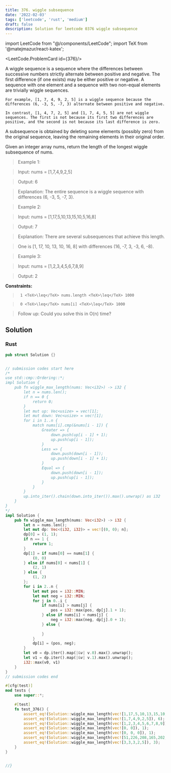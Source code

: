 ```yaml
---
title: 376. wiggle subsequence
date: '2022-02-03'
tags: ['leetcode', 'rust', 'medium']
draft: false
description: Solution for leetcode 0376 wiggle subsequence
---
```

import LeetCode from "@/components/LeetCode";
import TeX from '@matejmazur/react-katex';

<LeetCode.ProblemCard id={376}/>
 

  A wiggle sequence is a sequence where the differences between successive numbers strictly alternate between positive and negative. The first difference (if one exists) may be either positive or negative. A sequence with one element and a sequence with two non-equal elements are trivially wiggle sequences.

  

  	For example, [1, 7, 4, 9, 2, 5] is a wiggle sequence because the differences (6, -3, 5, -7, 3) alternate between positive and negative.

  	In contrast, [1, 4, 7, 2, 5] and [1, 7, 4, 5, 5] are not wiggle sequences. The first is not because its first two differences are positive, and the second is not because its last difference is zero.

  

  A subsequence is obtained by deleting some elements (possibly zero) from the original sequence, leaving the remaining elements in their original order.

  Given an integer array nums, return the length of the longest wiggle subsequence of nums.

   

 >   Example 1:

  

 >   Input: nums <TeX>=</TeX> [1,7,4,9,2,5]

 >   Output: 6

 >   Explanation: The entire sequence is a wiggle sequence with differences (6, -3, 5, -7, 3).

  

 >   Example 2:

  

 >   Input: nums <TeX>=</TeX> [1,17,5,10,13,15,10,5,16,8]

 >   Output: 7

 >   Explanation: There are several subsequences that achieve this length.

 >   One is [1, 17, 10, 13, 10, 16, 8] with differences (16, -7, 3, -3, 6, -8).

  

 >   Example 3:

  

 >   Input: nums <TeX>=</TeX> [1,2,3,4,5,6,7,8,9]

 >   Output: 2

  

   

  **Constraints:**

  

 >   	1 <TeX>\leq</TeX> nums.length <TeX>\leq</TeX> 1000

 >   	0 <TeX>\leq</TeX> nums[i] <TeX>\leq</TeX> 1000

  

   

 >   Follow up: Could you solve this in O(n) time?


## Solution
### Rust
```rust
pub struct Solution {}


// submission codes start here
/*
use std::cmp::Ordering::*;
impl Solution {
    pub fn wiggle_max_length(nums: Vec<i32>) -> i32 {
        let n = nums.len();
        if n == 0 {
            return 0;
        }
        let mut up: Vec<usize> = vec![1];
        let mut down: Vec<usize> = vec![1];
        for i in 1..n {
            match nums[i].cmp(&nums[i - 1]) {
                Greater => {
                    down.push(up[i - 1] + 1);
                    up.push(up[i - 1]);
                }
                Less => {
                    down.push(down[i - 1]);
                    up.push(down[i - 1] + 1);
                }
                Equal => {
                    down.push(down[i - 1]);
                    up.push(up[i - 1]);
                }
            }
        }
        up.into_iter().chain(down.into_iter()).max().unwrap() as i32    
    }
}
*/
impl Solution {
    pub fn wiggle_max_length(nums: Vec<i32>) -> i32 {
        let n = nums.len();
        let mut dp: Vec<(i32, i32)> = vec![(0, 0); n];
        dp[0] = (1, 1);
        if n == 1 {
            return 1;
        }
        dp[1] = if nums[0] == nums[1] {
            (0, 0)
        } else if nums[0] < nums[1] {
            (2, 1)
        } else {
            (1, 2)
        };
        for i in 2..n {
            let mut pos = i32::MIN;
            let mut neg = i32::MIN;
            for j in 0..i {
                if nums[i] > nums[j] {
                    pos = i32::max(pos, dp[j].1 + 1);
                } else if nums[i] < nums[j] {
                    neg = i32::max(neg, dp[j].0 + 1);
                } else {
                    
                }
            }
            dp[i] = (pos, neg);
        }
        let v0 = dp.iter().map(|&v| v.0).max().unwrap();
        let v1 = dp.iter().map(|&v| v.1).max().unwrap();
        i32::max(v0, v1)
    }
}
// submission codes end

#[cfg(test)]
mod tests {
    use super::*;

    #[test]
    fn test_376() {
        assert_eq!(Solution::wiggle_max_length(vec![1,17,5,10,13,15,10,5,16,8]), 7);
        assert_eq!(Solution::wiggle_max_length(vec![1,7,4,9,2,5]), 6);
        assert_eq!(Solution::wiggle_max_length(vec![1,2,3,4,5,6,7,8,9]), 2);
        assert_eq!(Solution::wiggle_max_length(vec![0, 0]), 1);
        assert_eq!(Solution::wiggle_max_length(vec![0, 0, 0]), 1);
        assert_eq!(Solution::wiggle_max_length(vec![51,226,208,165,202,286,190,212,219,271,36,245,20,238,238,89,105,66,73,9,254,206,221,237,203,33,249,253,150,102,57,249,203,10,123,178,85,203,35,276,129,116,37,163,99,142,187,249,134,77,217,298,29,127,174,115,122,178,12,80,122,76,16,41,115,84,104,121,127,40,287,129,9,172,112,51,40,135,205,53,259,196,248,5,123,184,209,130,271,42,18,143,24,101,10,273,252,50,173,80,119,129,45,257,299,78,278,78,190,215,284,129,200,232,103,97,167,120,49,298,141,146,154,233,214,196,244,50,110,48,152,82,226,26,254,276,292,286,215,56,128,122,82,241,222,12,272,192,224,136,116,70,39,207,295,49,194,90,210,123,271,18,276,87,177,240,276,33,155,200,51,6,212,36,149,202,48,114,58,91,83,221,175,148,278,300,284,86,191,95,77,215,113,257,153,135,217,76,85,269,126,194,199,195,20,204,194,50,220,228,90,221,256,87,157,246,74,156,9,196,16,259,234,79,31,206,148,12,223,151,96,229,165,9,144,26,255,201,33,89,145,155,1,204,37,107,80,212,88,186,254,9,158,180,24,45,158,100,52,131,71,174,229,236,296,299,184,168,41,45,76,68,122,85,292,238,293,179,143,128,47,87,267,53,187,76,292,0,160,70,172,292,9,64,156,153,26,145,196,222]), 202);
        assert_eq!(Solution::wiggle_max_length(vec![3,3,3,2,5]), 3);
    }
}


//}

```
